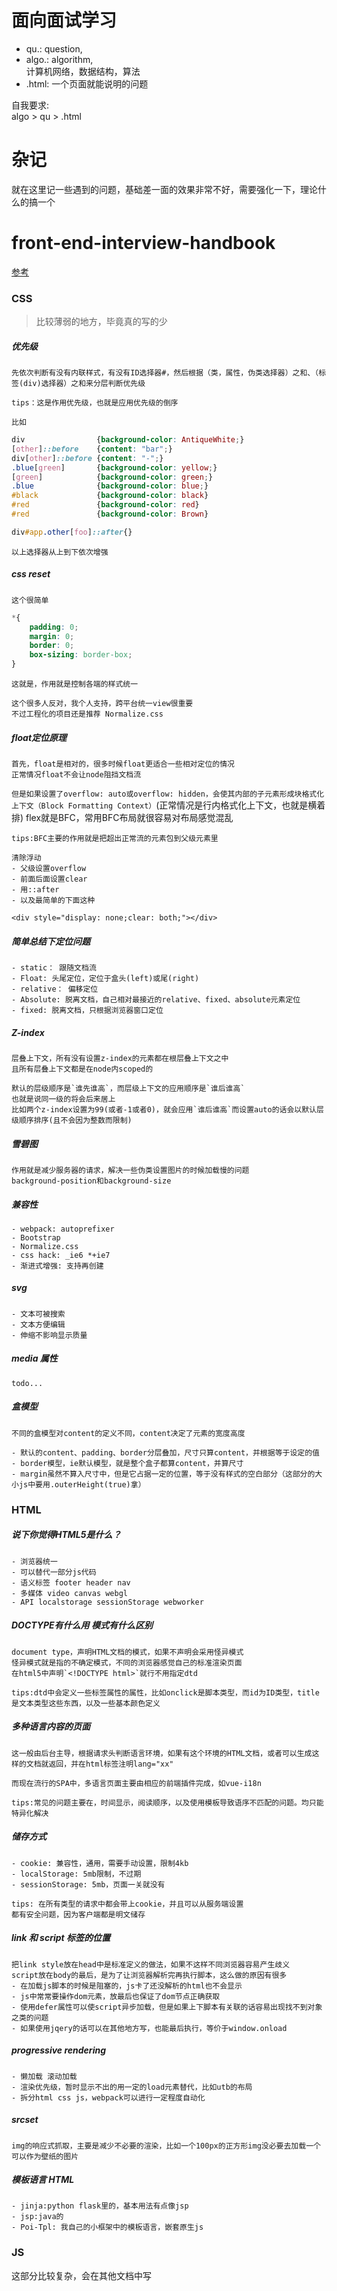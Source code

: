 # 面向面试学习
- qu.: question,<br>
- algo.: algorithm,<br>计算机网络，数据结构，算法
- .html: 一个页面就能说明的问题

自我要求:<br>
algo > qu > .html

# 杂记
就在这里记一些遇到的问题，基础差一面的效果非常不好，需要强化一下，理论什么的搞一个

# front-end-interview-handbook
[参考](https://github.com/yangshun/front-end-interview-handbook)

### CSS
> 比较薄弱的地方，毕竟真的写的少

##### **优先级**
    先依次判断有没有内联样式，有没有ID选择器#，然后根据（类，属性，伪类选择器）之和、（标签(div)选择器）之和来分层判断优先级

    tips：这是作用优先级，也就是应用优先级的倒序

    比如
```css
div                {background-color: AntiqueWhite;}
[other]::before    {content: "bar";}
div[other]::before {content: "-";}
.blue[green]       {background-color: yellow;}
[green]            {background-color: green;}
.blue              {background-color: blue;}
#black             {background-color: black}
#red               {background-color: red}
#red               {background-color: Brown}

div#app.other[foo]::after{}
```
    以上选择器从上到下依次增强


##### **css reset**
    这个很简单
```css
*{
    padding: 0;
    margin: 0;
    border: 0;
    box-sizing: border-box;
}
```
    这就是，作用就是控制各端的样式统一

    这个很多人反对，我个人支持，跨平台统一view很重要
    不过工程化的项目还是推荐 Normalize.css


##### **float定位原理**
    首先，float是相对的，很多时候float更适合一些相对定位的情况
    正常情况float不会让node阻挡文档流
 `但是如果设置了overflow: auto或overflow: hidden，会使其内部的子元素形成块格式化上下文（Block Formatting Context）`(正常情况是行内格式化上下文，也就是横着排)
    flex就是BFC，常用BFC布局就很容易对布局感觉混乱

    tips:BFC主要的作用就是把超出正常流的元素包到父级元素里

    清除浮动
    - 父级设置overflow
    - 前面后面设置clear
    - 用::after
    - 以及最简单的下面这种
`<div style="display: none;clear: both;"></div>`


##### **简单总结下定位问题**
    - static： 跟随文档流
    - Float: 头尾定位，定位于盒头(left)或尾(right)
    - relative： 偏移定位
    - Absolute: 脱离文档，自己相对最接近的relative、fixed、absolute元素定位
    - fixed: 脱离文档，只根据浏览器窗口定位

##### **Z-index**
    层叠上下文，所有没有设置z-index的元素都在根层叠上下文之中
    且所有层叠上下文都是在node内scoped的

    默认的层级顺序是`谁先谁高`，而层级上下文的应用顺序是`谁后谁高`
    也就是说同一级的将会后来居上
    比如两个z-index设置为99(或者-1或者0)，就会应用`谁后谁高`而设置auto的话会以默认层级顺序排序(且不会因为整数而限制)

##### 雪碧图
    作用就是减少服务器的请求，解决一些伪类设置图片的时候加载慢的问题
    background-position和background-size

##### 兼容性
    - webpack: autoprefixer
    - Bootstrap
    - Normalize.css
    - css hack: _ie6 *+ie7
    - 渐进式增强: 支持再创建

##### svg
    - 文本可被搜索
    - 文本方便编辑
    - 伸缩不影响显示质量

##### media 属性
    todo...

##### 盒模型
    不同的盒模型对content的定义不同，content决定了元素的宽度高度

    - 默认的content、padding、border分层叠加，尺寸只算content，并根据等于设定的值
    - border模型，ie默认模型，就是整个盒子都算content，并算尺寸
    - margin虽然不算入尺寸中，但是它占据一定的位置，等于没有样式的空白部分（这部分的大小js中要用.outerHeight(true)拿）

### HTML

##### **说下你觉得HTML5是什么？**
    - 浏览器统一
    - 可以替代一部分js代码
    - 语义标签 footer header nav
    - 多媒体 video canvas webgl
    - API localstorage sessionStorage webworker

##### **DOCTYPE有什么用 模式有什么区别**
    document type，声明HTML文档的模式，如果不声明会采用怪异模式
    怪异模式就是指的不确定模式，不同的浏览器感觉自己的标准渲染页面
    在html5中声明`<!DOCTYPE html>`就行不用指定dtd

    tips:dtd中会定义一些标签属性的属性，比如onclick是脚本类型，而id为ID类型，title是文本类型这些东西，以及一些基本颜色定义

##### **多种语言内容的页面**
    这一般由后台主导，根据请求头判断语言环境，如果有这个环境的HTML文档，或者可以生成这样的文档就返回，并在html标签注明lang="xx"

    而现在流行的SPA中，多语言页面主要由相应的前端插件完成，如vue-i18n

    tips:常见的问题主要在，时间显示，阅读顺序，以及使用模板导致语序不匹配的问题。均只能特异化解决

##### **储存方式**
    - cookie: 兼容性，通用，需要手动设置，限制4kb
    - localStorage: 5mb限制，不过期
    - sessionStorage: 5mb，页面一关就没有

    tips: 在所有类型的请求中都会带上cookie，并且可以从服务端设置
    都有安全问题，因为客户端都是明文储存

##### **link 和 script 标签的位置**
    把link style放在head中是标准定义的做法，如果不这样不同浏览器容易产生歧义
    script放在body的最后，是为了让浏览器解析完再执行脚本，这么做的原因有很多
    - 在加载js脚本的时候是阻塞的，js卡了还没解析的html也不会显示
    - js中常常要操作dom元素，放最后也保证了dom节点正确获取
    - 使用defer属性可以使script异步加载，但是如果上下脚本有关联的话容易出现找不到对象之类的问题
    - 如果使用jqery的话可以在其他地方写，也能最后执行，等价于window.onload

##### **progressive rendering**
    - 懒加载 滚动加载
    - 渲染优先级，暂时显示不出的用一定的load元素替代，比如utb的布局
    - 拆分html css js，webpack可以进行一定程度自动化

##### **srcset**
    img的响应式抓取，主要是减少不必要的渲染，比如一个100px的正方形img没必要去加载一个可以作为壁纸的图片

##### **模板语言 HTML**
    - jinja:python flask里的，基本用法有点像jsp
    - jsp:java的
    - Poi-Tpl: 我自己的小框架中的模板语言，嵌套原生js

### JS
这部分比较复杂，会在其他文档中写
